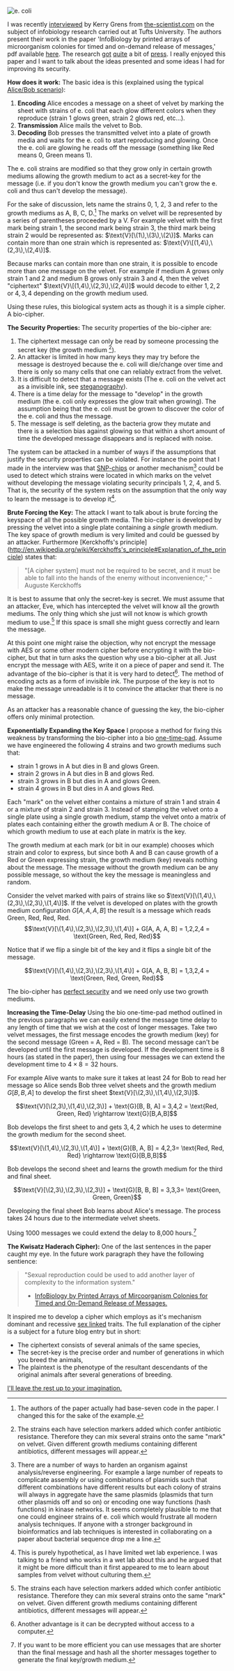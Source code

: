 ![e. coli](figs/tumblr_m00thsthWj1qf5p6p.png)

I was recently [interviewed](http://the-scientist.com/2011/09/26/encrypting-e-coli/ "Researchers design patterns of fluorescent protein expression to deliver secret messages.") by Kerry Grens from [the-scientist.com](the-scientist.com) on the subject of infobiology research carried out at Tufts University. The authors present their work in the paper 'InfoBiology by printed arrays of microorganism colonies for timed and on-demand release of messages,' pdf available [here](http://gmwgroup.harvard.edu/pubs/pdf/1130.pdf "'InfoBiology by Printed Arrays of Mircoorganism Colonies for Timed and On-Demand Release of Messages', Palacios, M., Benito-Pena.E., Manesse.M., Mazzeo.A.D., LaFratta.C.N., Whitesides.G.M., and Walt.D.R., PNAS, 2011, 108, 16510-16514."). The research [got](http://blogs.discovermagazine.com/notrocketscience/2011/09/27/living-invisible-ink/) [quite](http://www.homelandsecuritynewswire.com/living-bacteria-perfect-encryption-system) a bit of [press](http://www.wired.com/wiredscience/2011/09/bacteria-secret-messages/). I really enjoyed this paper and I want to talk about the ideas presented and some ideas I had for improving its security.

**How does it work:**
The basic idea is this (explained using the typical [Alice/Bob scenario](http://en.wikipedia.org/wiki/Alice_and_Bob)): 

1. **Encoding** Alice encodes a message on a sheet of velvet by marking the sheet with strains of e. coli that each glow different colors when they reproduce (strain 1 glows green, strain 2 glows red, etc...). 
2. **Transmission** Alice mails the velvet to Bob.
3. **Decoding** Bob presses the transmitted velvet into a plate of growth media and waits for the e. coli to start reproducing and glowing. Once the e. coli are glowing he reads off the message (something like Red means 0, Green means 1). 

The e. coli strains are modified so that they grow only in certain growth mediums allowing the growth medium to act as a secret-key for the message (i.e. if you don't know the growth medium you can't grow the e. coli and thus can't develop the message). 

For the sake of discussion, lets name the strains 0, 1, 2, 3 and refer to the growth mediums as A, B, C, D.[^1] The marks on velvet will be represented by a series of parentheses proceeded by a $\text{V}$. For example velvet with the first mark being strain 1, the second mark being strain 3, the third mark being strain 2 would be represented as: $\text{V}[\(1\),\(3\),\(2\)]$. Marks can contain more than one strain which is represented as: $\text{V}\[(1,4\),\(2,3\),\(2,4\)]$. 

Because marks can contain more than one strain, it is possible to encode more than one message on the velvet.  For example if medium A grows only strain 1 and 2 and medium B grows only strain 3 and 4, then the velvet "ciphertext" $\text{V}\[(1,4\),\(2,3\),\(2,4\)]$ would decode to either $1,2,2$ or $4,3,4$ depending on the growth medium used. 

Using these rules, this biological system acts as though it is a simple cipher. A bio-cipher.

**The Security Properties:** 
The security properties of the bio-cipher are:

1. The ciphertext message can only be read by someone processing the secret key (the growth medium [^2]).
2. An attacker is limited in how many keys they may try before the message is destroyed because the e. coli will die/change over time and there is only so many cells that one can reliably extract from the velvet.
3. It is difficult to detect that a message exists (The e. coli on the velvet act as a invisible ink, see [steganography](http://en.wikipedia.org/wiki/Steganography)).
4. There is a time delay for the message to "develop" in the growth medium (the e. coli only expresses the glow trait when growing). The assumption being that the e. coli must be grown to discover the color of the e. coli and thus the message.
5. The message is self deleting, as the bacteria grow they mutate and there is a selection bias against glowing so that within a short amount of time the developed message disappears and is replaced with noise.

The system can be attacked in a number of ways if the assumptions that justify the security properties can be violated. For instance the point that I made in the interview was that [SNP-chips](http://en.wikipedia.org/wiki/SNP_array) or another mechanism[^6] could be used to detect which strains were located in which marks on the velvet without developing the message violating security principals 1, 2, 4, and 5. That is, the security of the system rests on the assumption that the only way to learn the message is to develop it[^4]. 

**Brute Forcing the Key:** The attack I want to talk about is brute forcing the keyspace of all the possible growth media. The bio-cipher is developed by pressing the velvet into a single plate containing a *single* growth medium. The key space of growth medium is very limited and could be guessed by an attacker. Furthermore [Kerckhoffs's principle] (http://en.wikipedia.org/wiki/Kerckhoffs's_principle#Explanation_of_the_principle) states that: 

> "[A cipher system] must not be required to be secret, and it must be able to fall into the hands of the enemy without inconvenience;" -  Auguste Kerckhoffs

It is best to assume that only the secret-key is secret. We must assume that an attacker, Eve, which has intercepted the velvet will know all the growth mediums. The only thing which she just will not know is which growth medium to use.[^2] If this space is small she might guess correctly and learn the message.

At this point one might raise the objection, why not encrypt the message with AES or some other modern cipher before encrypting it with the bio-cipher, but that in turn asks the question why use a bio-cipher at all. Just encrypt the message with AES, write it on a piece of paper and send it. The advantage of the bio-cipher is that it is very hard to detect[^3]. The method of encoding acts as a form of invisible ink. The purpose of the key is not to make the message unreadable is it to convince the attacker that there is no message.

As an attacker has a reasonable chance of guessing the key, the bio-cipher offers only minimal protection.

**Exponentially Expanding the Key Space**
I propose a method for fixing this weakness by transforming the bio-cipher into a bio [one-time-pad](http://en.wikipedia.org/wiki/One-time_pad).
Assume we have engineered the following 4 strains and two growth mediums such that:

* strain $1$ grows in A but dies in B and glows Green.
* strain $2$ grows in A but dies in B and glows Red.
* strain $3$ grows in B but dies in A and glows Green.
* strain $4$ grows in B but dies in A and glows Red.

Each "mark" on the velvet either contains a mixture of strain 1 and strain 4 or a mixture of strain 2 and strain 3. Instead of stamping the velvet onto a single plate using a single growth medium, stamp the velvet onto a matrix of plates each containing either the growth medium A or B. The choice of which growth medium to use at each plate in matrix is the key.  
 
The growth medium at each mark (or bit in our example) chooses which strain and color to express, but since both A and B can cause growth of a Red or Green expressing strain, the growth medium (key) reveals nothing about the message. The message without the growth medium can be any possible message, so without the key the message is meaningless and random.

Consider the velvet marked with pairs of strains like so $\text{V}[\(1,4\),\(2,3\),\(2,3\),\(1,4\)]$. If the velvet is developed on plates with the growth medium configuration $G[A, A, A, B]$ the result is a message which reads Green, Red, Red, Red. 
$$\text{V}[\(1,4\),\(2,3\),\(2,3\),\(1,4\)] + G[A, A, A, B] = 1,2,2,4 = \text{Green, Red, Red, Red}$$

Notice that if we flip a single bit of the key and it flips a single bit of the message.

$$\text{V}[\(1,4\),\(2,3\),\(2,3\),\(1,4\)] + G[A, A, B, B] = 1,3,2,4 = \text{Green, Red, Green, Red}$$

The bio-cipher has [perfect security](http://en.wikipedia.org/wiki/Information-theoretic_security) and we need only use two growth mediums.

**Increasing the Time-Delay**
Using the bio one-time-pad method outlined in the previous paragraphs we can easily extend the message time delay to any length of time that we wish at the cost of longer messages. Take two velvet messages, the first message encodes the growth medium (key) for the second message (Green = A, Red = B). The second message can't be developed until the first message is developed. If the development time is $8$ hours (as stated in the paper), then using four messages we can extend the development time to $4 \times 8 = 32$ hours.

For example Alive wants to make sure it takes at least 24 for Bob to read her message so Alice sends Bob three velvet sheets and the growth medium $G[B, B, A]$ to develop the first sheet $text{V}[\(2,3\),\(1,4\),\(2,3\)]$.

$$\text{V}[\(2,3\),\(1,4\),\(2,3\)]  + \text{G}[B, B, A] = 3,4,2 = \text{Red, Green, Red} \rightarrow \text{G}[B,A,B]$$

Bob develops the first sheet to and gets $3,4,2$ which he uses to determine the growth medium for the second sheet.

$$\text{V}[\(1,4\),\(2,3\),\(1,4\)] + \text{G}[B, A, B] = 4,2,3= \text{Red, Red, Red} \rightarrow \text{G}[B,B,B]$$

Bob develops the second sheet and learns the growth medium for the third and final sheet. 

$$\text{V}[\(2,3\),\(2,3\),\(2,3\)] + \text{G}[B, B, B] = 3,3,3= \text{Green, Green, Green}$$

Developing the final sheet Bob learns about Alice's message. The process takes $24$ hours due to the intermediate velvet sheets.

Using 1000 messages we could extend the delay to 8,000 hours.[^5]

**The Kwisatz Haderach Cipher):** One of the last sentences in the paper caught my eye. In the future work paragraph they have the following sentience:

>"Sexual reproduction could be used to add another layer of complexity to the information system."
> - [InfoBiology by Printed Arrays of Mircoorganism Colonies for Timed and On-Demand Release of Messages.](http://gmwgroup.harvard.edu/pubs/pdf/1130.pdf "'InfoBiology by Printed Arrays of Mircoorganism Colonies for Timed and On-Demand Release of Messages', Palacios, M., Benito-Pena.E., Manesse.M., Mazzeo.A.D., LaFratta.C.N., Whitesides.G.M., and Walt.D.R., PNAS, 2011, 108, 16510-16514.")

It inspired me to develop a cipher which employs as it's mechanism dominant and recessive [sex linked](http://en.wikipedia.org/wiki/Sex_linkage) traits. The full explanation of the cipher is a subject for a future blog entry but in short:

* The ciphertext consists of several animals of the same species,
* The secret-key is the precise order and number of generations in which you breed the animals, 
* The plaintext is the phenotype of the resultant descendants of the original animals after several generations of breeding.

[I'll leave the rest up to your imagination.](http://en.wikipedia.org/wiki/Kwisatz_Haderach)


[^1]: The authors of the paper actually had base-seven code in the paper. I changed this for the sake of the example.

[^2]: The strains each have selection markers added which confer antibiotic resistance. Therefore they can mix several strains onto the same "mark" on velvet. Given different growth mediums containing different antibiotics, different messages will appear.

[^3]: Another advantage is it can be decrypted without access to a computer.  

[^4]: This is purely hypothetical, as I have limited wet lab experience. I was talking to a friend who works in a wet lab about this and he argued that it might be more difficult than it first appeared to me to learn about samples from velvet without culturing them.

[^5]: If you want to be more efficient you can use messages that are shorter than the final message and hash all the shorter messages together to generate the final key/growth medium.

[^6]: There are a number of ways to harden an organism against analysis/reverse engineering. For example a large number of repeats to complicate assembly or using combinations of plasmids such that different combinations have different results but each colony of strains will always in aggregate have the same plasmids (plasmids that turn other plasmids off and so on) or encoding one way functions (hash functions) in kinase networks. It seems completely plausible to me that one could engineer strains of e. coli which would frustrate all modern analysis techniques. If anyone with a stronger background in bioinformatics and lab techniques is interested in collaborating on a paper about bacterial sequence drop me a line.
